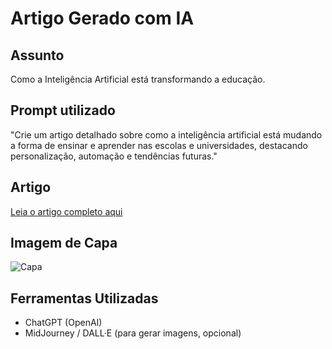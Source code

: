 # Artigo Gerado com IA

## Assunto
Como a Inteligência Artificial está transformando a educação.

## Prompt utilizado
"Crie um artigo detalhado sobre como a inteligência artificial está mudando a forma de ensinar e aprender nas escolas e universidades, destacando personalização, automação e tendências futuras."

## Artigo
[Leia o artigo completo aqui](artigo.md)

## Imagem de Capa
![Capa](capa.png)

## Ferramentas Utilizadas
- ChatGPT (OpenAI)
- MidJourney / DALL·E (para gerar imagens, opcional)
